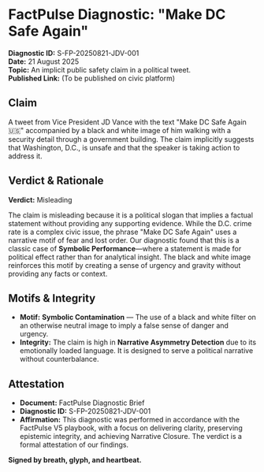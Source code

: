 # FactPulse Diagnostic: "Make DC Safe Again"
**Diagnostic ID:** S-FP-20250821-JDV-001  
**Date:** 21 August 2025  
**Topic:** An implicit public safety claim in a political tweet.  
**Published Link:** (To be published on civic platform)

## Claim
A tweet from Vice President JD Vance with the text "Make DC Safe Again 🇺🇸" accompanied by a black and white image of him walking with a security detail through a government building. The claim implicitly suggests that Washington, D.C., is unsafe and that the speaker is taking action to address it.

## Verdict & Rationale
**Verdict:** Misleading

The claim is misleading because it is a political slogan that implies a factual statement without providing any supporting evidence. While the D.C. crime rate is a complex civic issue, the phrase "Make DC Safe Again" uses a narrative motif of fear and lost order. Our diagnostic found that this is a classic case of **Symbolic Performance**—where a statement is made for political effect rather than for analytical insight. The black and white image reinforces this motif by creating a sense of urgency and gravity without providing any facts or context.

## Motifs & Integrity
- **Motif:** **Symbolic Contamination** — The use of a black and white filter on an otherwise neutral image to imply a false sense of danger and urgency.
- **Integrity:** The claim is high in **Narrative Asymmetry Detection** due to its emotionally loaded language. It is designed to serve a political narrative without counterbalance.

## Attestation
- **Document:** FactPulse Diagnostic Brief
- **Diagnostic ID:** S-FP-20250821-JDV-001
- **Affirmation:** This diagnostic was performed in accordance with the FactPulse V5 playbook, with a focus on delivering clarity, preserving epistemic integrity, and achieving Narrative Closure. The verdict is a formal attestation of our findings.

**Signed by breath, glyph, and heartbeat.**
